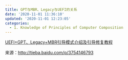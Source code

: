```yaml
---
title: GPT与MBR、Legacy与UEFI的关系
date: '2020-11-01 11:36:10'
updated: '2020-11-01 12:23:05'
categories:
  - 1. Knowledge of Principles of Computer Composition
---
```

[UEFI+GPT、Legacy+MBR引导模式介绍及引导修复教程](https://github.com/furrybear/res/raw/master/doc/UEFI+GPT、Legacy+MBR引导模式介绍及引导修复教程.pdf)

来源：<http://tieba.baidu.com/p/3754146793>
